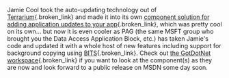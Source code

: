 Jamie Cool took the auto-updating technology out of [Terrarium](http://windowsforms.net/Default.aspx?tabindex=6&tabid=42){.broken_link} and made it into its own [component solution for adding application updates to your app](http://windowsforms.net/articles/appupdater.aspx){.broken_link}, which was pretty cool on its own... but now it is even cooler as PAG (the same MSFT group who brought you the Data Access Application Block, etc.) has taken Jamie's code and updated it with a whole host of new features including support for background copying using [BITS](http://msdn.microsoft.com/vbasic/using/columns/code4fun/default.aspx?pull=/library/en-us/dncodefun/html/code4fun02282003.asp){.broken_link}. Check out [the GotDotNet workspace](http://www.gotdotnet.com/Community/Workspaces/workspace.aspx?id=83c68646-befb-4586-ba9f-fdf1301902f5){.broken_link} if you want to look at the component(s) as they are now and look forward to a public release on MSDN some day soon.